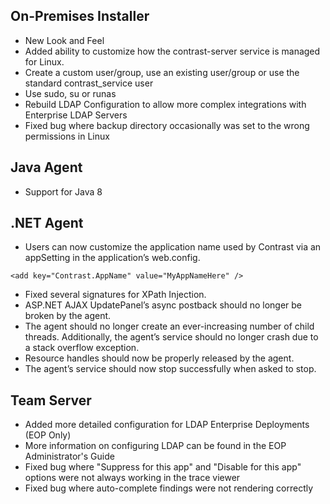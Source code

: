 <!--
title: "Contrast 3.1.3 Release Notes - Jan 22, 2015"
description: "Contrast 3.1.3 Release Notes - Jan 22, 2015"
-->

## On-Premises Installer
* New Look and Feel
* Added ability to customize how the contrast-server service is managed for Linux.
* Create a custom user/group, use an existing user/group or use the standard contrast_service user
* Use sudo, su or runas
* Rebuild LDAP Configuration to allow more complex integrations with Enterprise LDAP Servers
* Fixed bug where backup directory occasionally was set to the wrong permissions in Linux

## Java Agent 
* Support for Java 8
 
## .NET Agent
* Users can now customize the application name used by Contrast via an appSetting in the application’s web.config.
````
<add key="Contrast.AppName" value="MyAppNameHere" />
````
* Fixed several signatures for XPath Injection.
* ASP.NET AJAX UpdatePanel’s async postback should no longer be broken by the agent.
* The agent should no longer create an ever-increasing number of child threads. Additionally, the agent’s service should no longer crash due to a stack overflow exception.
* Resource handles should now be properly released by the agent.
* The agent’s service should now stop successfully when asked to stop.
 
## Team Server
* Added more detailed configuration for LDAP Enterprise Deployments (EOP Only)
* More information on configuring LDAP can be found in the EOP Administrator's Guide
* Fixed bug where "Suppress for this app" and "Disable for this app" options were not always working in the trace viewer
* Fixed bug where auto-complete findings were not rendering correctly 
